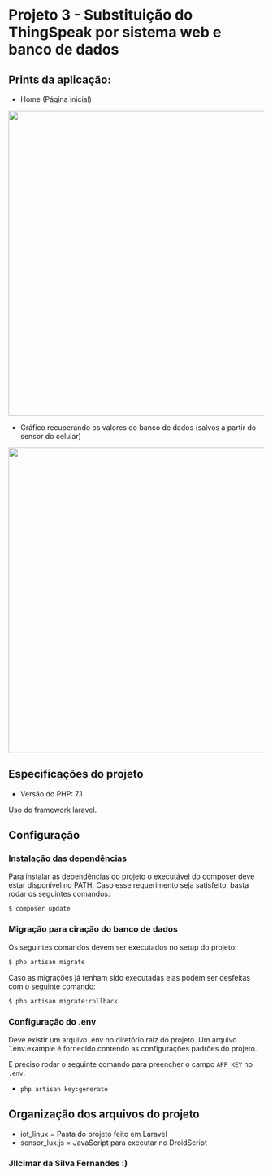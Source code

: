 # Projeto 3 - Substituição do ThingSpeak por sistema web e banco de dados

## Prints da aplicação:

- Home (Página inicial)
<p align="center"><img src="https://github.com/AquilesBurlamaqui/InternetDasCoisas/blob/master/projeto3/Jilcimar/prints/home.png" width="600px"></p>

- Gráfico recuperando os valores do banco de dados (salvos a partir do sensor do celular)

<p align="center"><img src="https://github.com/AquilesBurlamaqui/InternetDasCoisas/blob/master/projeto3/Jilcimar/prints/grafico.png" width="600px"></p>

## Especificações do projeto
 - Versão do PHP: 7.1

Uso do framework laravel.

## Configuração

### Instalação das dependências

Para instalar as dependências do projeto o executável do composer deve estar disponível no PATH.
Caso esse requerimento seja satisfeito, basta rodar os seguintes comandos:

```bash
$ composer update
```

### Migração para ciração do banco de dados

Os seguintes comandos devem ser executados no setup do projeto:

```bash
$ php artisan migrate
```

Caso as migrações já tenham sido executadas elas podem ser desfeitas com o seguinte comando:

```bash
$ php artisan migrate:rollback
```

### Configuração do .env

Deve existir um arquivo .env no diretório raiz do projeto. Um arquivo `.env.example é fornecido contendo as configurações
padrões do projeto.

É preciso rodar o seguinte comando para preencher o campo `APP_KEY` no `.env`.

- `php artisan key:generate`

## Organização dos arquivos do projeto
- iot_linux = Pasta do projeto feito em Laravel
- sensor_lux.js = JavaScript para executar no DroidScript

### JIlcimar da Silva Fernandes :)

